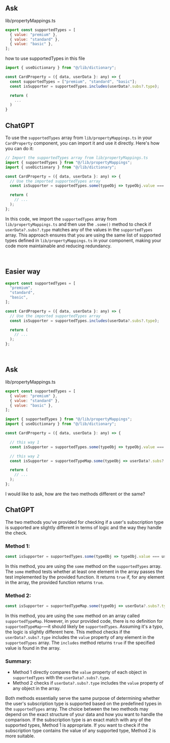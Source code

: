 ## Ask

lib/propertyMappings.ts
```js
export const supportedTypes = [
  { value: "premium" },
  { value: "standard" },
  { value: "basic" },
];
```

how to use supportedTypes in this file
```js
import { useDictionary } from "@/lib/dictionary";

const CardProperty = ({ data, userData }: any) => {
  const supportedTypes = ["premium", "standard", "basic"];
  const isSupporter = supportedTypes.includes(userData?.subs?.type);

  return (
    ...
  )
}
```

## ChatGPT

To use the `supportedTypes` array from `lib/propertyMappings.ts` in your `CardProperty` component, you can import it and use it directly. Here's how you can do it:

```js
// Import the supportedTypes array from lib/propertyMappings.ts
import { supportedTypes } from "@/lib/propertyMappings";
import { useDictionary } from "@/lib/dictionary";

const CardProperty = ({ data, userData }: any) => {
  // Use the imported supportedTypes array
  const isSupporter = supportedTypes.some(typeObj => typeObj.value === userData?.subs?.type);

  return (
    // ...
  );
};
```

In this code, we import the `supportedTypes` array from `lib/propertyMappings.ts` and then use the `.some()` method to check if `userData?.subs?.type` matches any of the values in the `supportedTypes` array. This approach ensures that you are using the same list of supported types defined in `lib/propertyMappings.ts` in your component, making your code more maintainable and reducing redundancy.



</br>

## Easier way

```js
export const supportedTypes = [
  "premium",
  "standard",
  "basic",
];

const CardProperty = ({ data, userData }: any) => {
  // Use the imported supportedTypes array
  const isSupporter = supportedTypes.includes(userData?.subs?.type);

  return (
    // ...
  );
};
```



</br>

## Ask

lib/propertyMappings.ts

```js
export const supportedTypes = [
  { value: "premium" },
  { value: "standard" },
  { value: "basic" },
];

import { supportedTypes } from "@/lib/propertyMappings";
import { useDictionary } from "@/lib/dictionary";

const CardProperty = ({ data, userData }: any) => {

  // this way 1
  const isSupporter = supportedTypes.some(typeObj => typeObj.value === userData?.subs?.type);

  // this way 2
  const isSupporter = supportedTypeMap.some(typeObj => userData?.subs?.type.includes(typeObj.value))

  return (
    // ...
  );
};
```

I would like to ask, how are the two methods different or the same?

## ChatGPT

The two methods you've provided for checking if a user's subscription type is supported are slightly different in terms of logic and the way they handle the check.

### Method 1:

```js
const isSupporter = supportedTypes.some(typeObj => typeObj.value === userData?.subs?.type);
```

In this method, you are using the `some` method on the `supportedTypes` array. The `some` method tests whether at least one element in the array passes the test implemented by the provided function. It returns `true` if, for any element in the array, the provided function returns `true`.

### Method 2:

```js
const isSupporter = supportedTypeMap.some(typeObj => userData?.subs?.type.includes(typeObj.value))
```

In this method, you are using the `some` method on an array called `supportedTypeMap`. However, in your provided code, there is no definition for `supportedTypeMap`-—it should likely be `supportedTypes`. Assuming it's a typo, the logic is slightly different here. This method checks if the `userData?.subs?.type` includes the `value` property of any element in the `supportedTypes` array. The `includes` method returns `true` if the specified value is found in the array.

### Summary:

- Method 1 directly compares the `value` property of each object in `supportedTypes` with the `userData?.subs?.type`.
- Method 2 checks if `userData?.subs?.type` includes the `value` property of any object in the array.

Both methods essentially serve the same purpose of determining whether the user's subscription type is supported based on the predefined types in the `supportedTypes` array. The choice between the two methods may depend on the exact structure of your data and how you want to handle the comparison. If the subscription type is an exact match with any of the supported types, Method 1 is appropriate. If you want to check if the subscription type contains the value of any supported type, Method 2 is more suitable.
